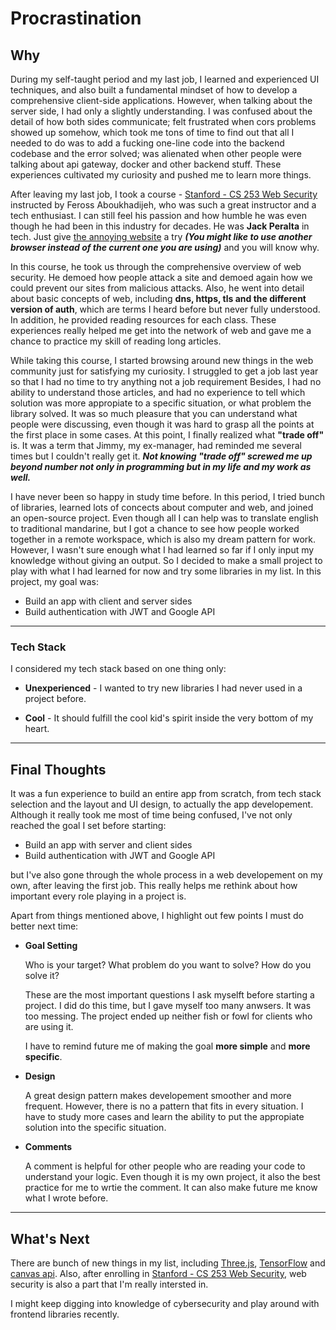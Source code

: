 # Procrastination

## Why

During my self-taught period and my last job, I learned and experienced UI techniques, and also built a fundamental mindset of how to develop a comprehensive client-side applications. However, when talking about the server side, I had only a slightly understanding. I was confused about the detail of how both sides communicate; felt frustrated when cors problems showed up somehow, which took me tons of time to find out that all I needed to do was to add a fucking one-line code into the backend codebase and the error solved; was alienated when other people were talking about api gateway, docker and other backend stuff. These experiences cultivated my curiosity and pushed me to learn more things.

After leaving my last job, I took a course - [Stanford - CS 253 Web Security](https://web.stanford.edu/class/cs253) instructed by Feross Aboukhadijeh, who was such a great instructor and a tech enthusiast. I can still feel his passion and how humble he was even though he had been in this industry for decades. He was **Jack Peralta** in tech. Just give [the annoying website](https://theannoyingsite.com/) a try **_(You might like to use another browser instead of the current one you are using)_** and you will know why.

In this course, he took us through the comprehensive overview of web security. He demoed how people attack a site and demoed again how we could prevent our sites from malicious attacks. Also, he went into detail about basic concepts of web, including **dns, https, tls and the different version of auth**, which are terms I heard before but never fully understood. In addition, he provided reading resources for each class. These experiences really helped me get into the network of web and gave me a chance to practice my skill of reading long articles.

While taking this course, I started browsing around new things in the web community just for satisfying my curiosity. I struggled to get a job last year so that I had no time to try anything not a job requirement Besides, I had no ability to understand those articles, and had no experience to tell which solution was more appropiate to a specific situation, or what problem the library solved. It was so much pleasure that you can understand what people were discussing, even though it was hard to grasp all the points at the first place in some cases. At this point, I finally realized what **"trade off"** is. It was a term that Jimmy, my ex-manager, had reminded me several times but I couldn't really get it. **_Not knowing "trade off" screwed me up beyond number not only in programming but in my life and my work as well._**

I have never been so happy in study time before. In this period, I tried bunch of libraries, learned lots of concects about computer and web, and joined an open-source project. Even though all I can help was to translate english to traditional mandarine, but I got a chance to see how people worked together in a remote workspace, which is also my dream pattern for work. However, I wasn't sure enough what I had learned so far if I only input my knowledge without giving an output. So I decided to make a small project to play with what I had learned for now and try some libraries in my list. In this project, my goal was:

- Build an app with client and server sides
- Build authentication with JWT and Google API

---

### Tech Stack

I considered my tech stack based on one thing only:

- **Unexperienced** - I wanted to try new libraries I had never used in a project before.

- **Cool** - It should fulfill the cool kid's spirit inside the very bottom of my heart.

---


## Final Thoughts

It was a fun experience to build an entire app from scratch, from tech stack selection and the layout and UI design, to actually the app developement. Although it really took me most of time being confused, I've not only reached the goal I set before starting:

- Build an app with server and client sides
- Build authentication with JWT and Google API

but I've also gone through the whole process in a web developement on my own, after leaving the first job. This really helps me rethink about how important every role playing in a project is.

Apart from things mentioned above, I highlight out few points I must do better next time:

- **Goal Setting**

  Who is your target? What problem do you want to solve? How do you solve it?

  These are the most important questions I ask myselft before starting a project. I did do this time, but I gave myself too many anwsers. It was too messing. The project ended up neither fish or fowl for clients who are using it.

  I have to remind future me of making the goal **more simple** and **more specific**.

- **Design**

  A great design pattern makes developement smoother and more frequent. However, there is no a pattern that fits in every situation. I have to study more cases and learn the ability to put the appropiate solution into the specific situation.

- **Comments**

  A comment is helpful for other people who are reading your code to understand your logic. Even though it is my own project, it also the best practice for me to wrtie the comment. It can also make future me know what I wrote before.

---

## What's Next

There are bunch of new things in my list, including [Three.js](https://threejs.org/), [TensorFlow](https://github.com/tensorflow/tfjs) and [canvas api](https://developer.mozilla.org/en-US/docs/Web/API/Canvas_API). Also, after enrolling in [Stanford - CS 253 Web Security](https://web.stanford.edu/class/cs253), web security is also a part that I'm really intersted in.

I might keep digging into knowledge of cybersecurity and play around with frontend libraries recently.

